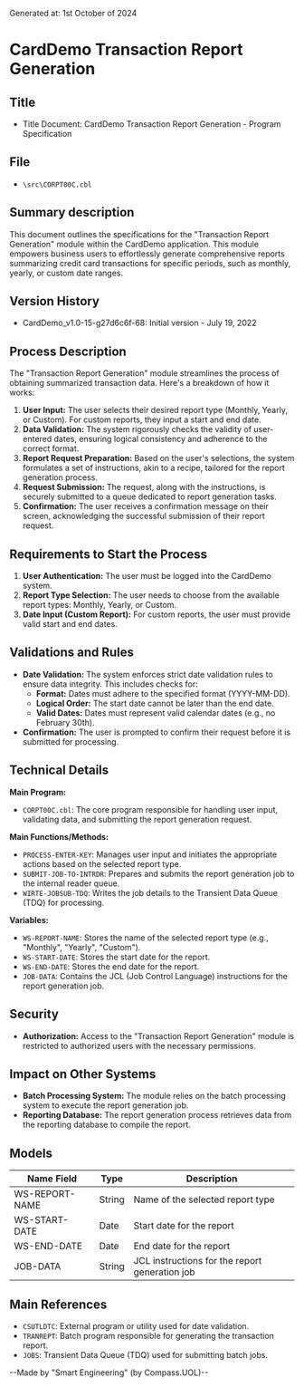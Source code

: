 Generated at: 1st October of 2024

# CardDemo Transaction Report Generation

## Title

- Title Document: CardDemo Transaction Report Generation - Program Specification

## File

- `\src\CORPT00C.cbl`

## Summary description

This document outlines the specifications for the "Transaction Report Generation" module within the CardDemo application. This module empowers business users to effortlessly generate comprehensive reports summarizing credit card transactions for specific periods, such as monthly, yearly, or custom date ranges.

## Version History

- CardDemo_v1.0-15-g27d6c6f-68: Initial version - July 19, 2022

## Process Description

The "Transaction Report Generation" module streamlines the process of obtaining summarized transaction data. Here's a breakdown of how it works:

1. **User Input:** The user selects their desired report type (Monthly, Yearly, or Custom). For custom reports, they input a start and end date.
2. **Data Validation:** The system rigorously checks the validity of user-entered dates, ensuring logical consistency and adherence to the correct format.
3. **Report Request Preparation:** Based on the user's selections, the system formulates a set of instructions, akin to a recipe, tailored for the report generation process.
4. **Request Submission:** The request, along with the instructions, is securely submitted to a queue dedicated to report generation tasks.
5. **Confirmation:** The user receives a confirmation message on their screen, acknowledging the successful submission of their report request.

## Requirements to Start the Process

1. **User Authentication:** The user must be logged into the CardDemo system.
2. **Report Type Selection:** The user needs to choose from the available report types: Monthly, Yearly, or Custom.
3. **Date Input (Custom Report):** For custom reports, the user must provide valid start and end dates.

## Validations and Rules

- **Date Validation:** The system enforces strict date validation rules to ensure data integrity. This includes checks for:
    - **Format:** Dates must adhere to the specified format (YYYY-MM-DD).
    - **Logical Order:** The start date cannot be later than the end date.
    - **Valid Dates:** Dates must represent valid calendar dates (e.g., no February 30th).
- **Confirmation:** The user is prompted to confirm their request before it is submitted for processing.

## Technical Details

**Main Program:**

- `CORPT00C.cbl`: The core program responsible for handling user input, validating data, and submitting the report generation request.

**Main Functions/Methods:**

- `PROCESS-ENTER-KEY`: Manages user input and initiates the appropriate actions based on the selected report type.
- `SUBMIT-JOB-TO-INTRDR`: Prepares and submits the report generation job to the internal reader queue.
- `WIRTE-JOBSUB-TDQ`: Writes the job details to the Transient Data Queue (TDQ) for processing.

**Variables:**

- `WS-REPORT-NAME`: Stores the name of the selected report type (e.g., "Monthly", "Yearly", "Custom").
- `WS-START-DATE`: Stores the start date for the report.
- `WS-END-DATE`: Stores the end date for the report.
- `JOB-DATA`: Contains the JCL (Job Control Language) instructions for the report generation job.

## Security

- **Authorization:** Access to the "Transaction Report Generation" module is restricted to authorized users with the necessary permissions.

## Impact on Other Systems

- **Batch Processing System:**  The module relies on the batch processing system to execute the report generation job.
- **Reporting Database:**  The report generation process retrieves data from the reporting database to compile the report.

## Models

| Name Field | Type | Description |
|---|---|---|
| WS-REPORT-NAME | String | Name of the selected report type |
| WS-START-DATE | Date | Start date for the report |
| WS-END-DATE | Date | End date for the report |
| JOB-DATA | String | JCL instructions for the report generation job |

## Main References

- `CSUTLDTC`: External program or utility used for date validation.
- `TRANREPT`: Batch program responsible for generating the transaction report.
- `JOBS`: Transient Data Queue (TDQ) used for submitting batch jobs.

--Made by "Smart Engineering" (by Compass.UOL)--